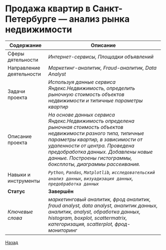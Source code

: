 # Продажа квартир в Санкт-Петербурге — анализ рынка недвижимости
Содержание | Описание |
 ------------- | ---------------- |
Сферы дятельности | *Интернет-сервисы, Площадки объявлений*
Направление деятельности | *Маркетинг-аналитик, Fraud-аналитик, Data Analyst*
Задачи проекта  | *Используя данные сервиса Яндекс.Недвижимость, определить рыночную стоимость объектов недвижимости и типичные параметры квартир*
Описание проекта | *На основе данных сервиса Яндекс.Недвижимость определена рыночная стоимость объектов недвижимости разного типа, типичные параметры квартир, в зависимости от удаленности от центра. Проведена предобработка данных. Добавлены новые данные. Построены гистограммы, боксплоты, диаграммы рассеивания.*
Навыки и инструменты | *`Python`, `Pandas`, `Matplotlib`, `исследовательский анализ данных`, `визуадизация данных`, `предобработка данных`*
**Статус** | **Завершён**
*Ключевые слова* | *маркетинговый аналитик, фрод аналитик, fraud analyst, data analyst, аналитик данных, аналитик, analyst, обработка данных, histogram, boxplot, scattermatrix, категоризация, scatterplot,  фрод-мониторинг*

<a href="https://github.com/MikhailNaumov88/yandex_praktikum">Назад</a>
